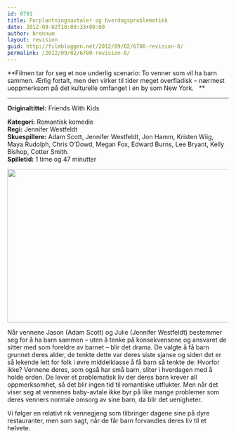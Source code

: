 ```yaml
---
id: 6791
title: Forplantningsavtaler og hverdagsproblematikk
date: 2012-09-02T18:09:33+00:00
author: brennum
layout: revision
guid: http://filmbloggen.net/2012/09/02/6780-revision-8/
permalink: /2012/09/02/6780-revision-8/
---
```

**Filmen tar for seg et noe underlig scenario: To venner som vil ha barn sammen. Ærlig fortalt, men den virker til tider meget overfladisk &#8211; nærmest uoppmerksom på det kulturelle omfanget i en by som New York.   **  
****

**<!--more-->Originaltittel:** Friends With Kids

  
**Kategori:** Romantisk komedie  
**Regi:** Jennifer Westfeldt  
**Skuespillere:** Adam Scott, Jennifer Westfeldt, Jon Hamm, Kristen Wiig, Maya Rudolph, Chris O&#8217;Dowd, Megan Fox, Edward Burns, Lee Bryant, Kelly Bishop, Cotter Smith.  
**Spilletid:** 1 time og 47 minutter

<a href="http://filmbloggen.net/?attachment_id=6785" rel="attachment wp-att-6785"><img class="alignnone size-large wp-image-6785" src="http://filmbloggen.net/wp-content/uploads//2012/08/Friends-With-Kids-4-620x349.jpg" alt="" width="620" height="349" /></a>

Når vennene Jason (Adam Scott) og Julie (Jennifer Westfeldt) bestemmer seg for å ha barn sammen &#8211; uten å tenke på konsekvensene og ansvaret de sitter med som foreldre av barnet &#8211; blir det drama. De valgte å få barn grunnet deres alder, de tenkte dette var deres siste sjanse og siden det er så lekende lett for folk i øvre middelklasse å få barn så tenkte de: Hvorfor ikke? Vennene deres, som også har små barn, sliter i hverdagen med å holde orden. De lever et problematisk liv der deres barn krever all oppmerksomhet, så det blir ingen tid til romantiske utflukter. Men når det viser seg at vennenes baby-avtale ikke byr på like mange problemer som deres venners normale omsorg av sine barn, da blir det uenigheter.

Vi følger en relativt rik vennegjeng som tilbringer dagene sine på dyre restauranter, men som sagt, når de får barn forvandles deres liv til et helvete.